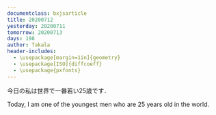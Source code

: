 ```yaml
---
documentclass: bxjsarticle
title: 20200712
yesterday: 20200711
tomorrow: 20200713
days: 198
author: Takala
header-includes:
  - \usepackage[margin=1in]{geometry}
  - \usepackage[ISO]{diffcoeff}
  - \usepackage{pxfonts}
---
```



今日の私は世界で一番若い25歳です．


Today, I am one of the youngest men who are 25 years old in the world.